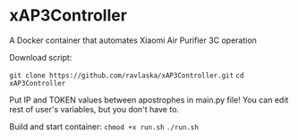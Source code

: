 # xAP3Controller
A Docker container that automates Xiaomi Air Purifier 3C operation

Download script:

`git clone https://github.com/ravlaska/xAP3Controller.git`
`cd xAP3Controller`

Put IP and TOKEN values between apostrophes in main.py file!
You can edit rest of user's variables, but you don't have to.

Build and start container:
`chmod +x run.sh`
`./run.sh`
